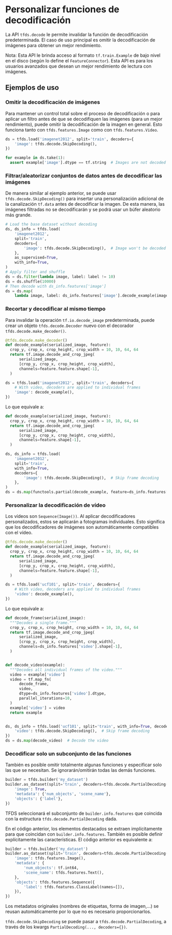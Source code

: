 # Personalizar funciones de decodificación

La API `tfds.decode` le permite invalidar la función de decodificación predeterminada. El caso de uso principal es omitir la decodificación de imágenes para obtener un mejor rendimiento.

Nota: Esta API le brinda acceso al formato `tf.train.Example` de bajo nivel en el disco (según lo define el `FeatureConnector`). Esta API es para los usuarios avanzados que desean un mejor rendimiento de lectura con imágenes.

## Ejemplos de uso

### Omitir la decodificación de imágenes

Para mantener un control total sobre el proceso de decodificación o para aplicar un filtro antes de que se decodifiquen las imágenes (para un mejor rendimiento), puede omitir la decodificación de la imagen en general. Esto funciona tanto con `tfds.features.Image` como con `tfds.features.Video`.

```python
ds = tfds.load('imagenet2012', split='train', decoders={
    'image': tfds.decode.SkipDecoding(),
})

for example in ds.take(1):
  assert example['image'].dtype == tf.string  # Images are not decoded
```

### Filtrar/aleatorizar conjuntos de datos antes de decodificar las imágenes

De manera similar al ejemplo anterior, se puede usar `tfds.decode.SkipDecoding()` para insertar una personalización adicional de la canalización `tf.data` antes de decodificar la imagen. De esta manera, las imágenes filtradas no se decodificarán y se podrá usar un búfer aleatorio más grande.

```python
# Load the base dataset without decoding
ds, ds_info = tfds.load(
    'imagenet2012',
    split='train',
    decoders={
        'image': tfds.decode.SkipDecoding(),  # Image won't be decoded here
    },
    as_supervised=True,
    with_info=True,
)
# Apply filter and shuffle
ds = ds.filter(lambda image, label: label != 10)
ds = ds.shuffle(10000)
# Then decode with ds_info.features['image']
ds = ds.map(
    lambda image, label: ds_info.features['image'].decode_example(image), label)

```

### Recortar y decodificar al mismo tiempo

Para invalidar la operación `tf.io.decode_image` predeterminada, puede crear un objeto `tfds.decode.Decoder` nuevo con el decorador `tfds.decode.make_decoder()`.

```python
@tfds.decode.make_decoder()
def decode_example(serialized_image, feature):
  crop_y, crop_x, crop_height, crop_width = 10, 10, 64, 64
  return tf.image.decode_and_crop_jpeg(
      serialized_image,
      [crop_y, crop_x, crop_height, crop_width],
      channels=feature.feature.shape[-1],
  )

ds = tfds.load('imagenet2012', split='train', decoders={
    # With video, decoders are applied to individual frames
    'image': decode_example(),
})
```

Lo que equivale a:

```python
def decode_example(serialized_image, feature):
  crop_y, crop_x, crop_height, crop_width = 10, 10, 64, 64
  return tf.image.decode_and_crop_jpeg(
      serialized_image,
      [crop_y, crop_x, crop_height, crop_width],
      channels=feature.shape[-1],
  )

ds, ds_info = tfds.load(
    'imagenet2012',
    split='train',
    with_info=True,
    decoders={
        'image': tfds.decode.SkipDecoding(),  # Skip frame decoding
    },
)
ds = ds.map(functools.partial(decode_example, feature=ds_info.features['image']))
```

### Personalizar la decodificación de vídeo

Los vídeos son `Sequence(Image())`. Al aplicar decodificadores personalizados, estos se aplicarán a fotogramas individuales. Esto significa que los decodificadores de imágenes son automáticamente compatibles con el vídeo.

```python
@tfds.decode.make_decoder()
def decode_example(serialized_image, feature):
  crop_y, crop_x, crop_height, crop_width = 10, 10, 64, 64
  return tf.image.decode_and_crop_jpeg(
      serialized_image,
      [crop_y, crop_x, crop_height, crop_width],
      channels=feature.feature.shape[-1],
  )

ds = tfds.load('ucf101', split='train', decoders={
    # With video, decoders are applied to individual frames
    'video': decode_example(),
})
```

Lo que equivale a:

```python
def decode_frame(serialized_image):
  """Decodes a single frame."""
  crop_y, crop_x, crop_height, crop_width = 10, 10, 64, 64
  return tf.image.decode_and_crop_jpeg(
      serialized_image,
      [crop_y, crop_x, crop_height, crop_width],
      channels=ds_info.features['video'].shape[-1],
  )


def decode_video(example):
  """Decodes all individual frames of the video."""
  video = example['video']
  video = tf.map_fn(
      decode_frame,
      video,
      dtype=ds_info.features['video'].dtype,
      parallel_iterations=10,
  )
  example['video'] = video
  return example


ds, ds_info = tfds.load('ucf101', split='train', with_info=True, decoders={
    'video': tfds.decode.SkipDecoding(),  # Skip frame decoding
})
ds = ds.map(decode_video)  # Decode the video
```

### Decodificar solo un subconjunto de las funciones

También es posible omitir totalmente algunas funciones y especificar solo las que se necesitan. Se ignorarán/omitirán todas las demás funciones.

```python
builder = tfds.builder('my_dataset')
builder.as_dataset(split='train', decoders=tfds.decode.PartialDecoding({
    'image': True,
    'metadata': {'num_objects', 'scene_name'},
    'objects': {'label'},
})
```

TFDS seleccionará el subconjunto de `builder.info.features` que coincida con la estructura `tfds.decode.PartialDecoding` dada.

En el código anterior, los elementos destacados se extraen implícitamente para que coincidan con `builder.info.features`. También es posible definir explícitamente las características. El código anterior es equivalente a:

```python
builder = tfds.builder('my_dataset')
builder.as_dataset(split='train', decoders=tfds.decode.PartialDecoding({
    'image': tfds.features.Image(),
    'metadata': {
        'num_objects': tf.int64,
        'scene_name': tfds.features.Text(),
    },
    'objects': tfds.features.Sequence({
        'label': tfds.features.ClassLabel(names=[]),
    }),
})
```

Los metadatos originales (nombres de etiquetas, forma de imagen,...) se reusan automáticamente por lo que no es necesario proporcionarlos.

`tfds.decode.SkipDecoding` se puede pasar a `tfds.decode.PartialDecoding`, a través de los kwargs `PartialDecoding(..., decoders={})`.
